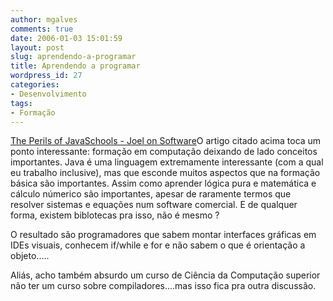 ```yaml
---
author: mgalves
comments: true
date: 2006-01-03 15:01:59
layout: post
slug: aprendendo-a-programar
title: Aprendendo a programar
wordpress_id: 27
categories:
- Desenvolvimento
tags:
- Formação
---
```


[The Perils of JavaSchools - Joel on Software](http://www.joelonsoftware.com/articles/ThePerilsofJavaSchools.html)O artigo citado acima toca um ponto interessante: formação em computação deixando de lado conceitos importantes. Java é uma linguagem extremamente interessante (com a qual eu trabalho inclusive), mas que esconde muitos aspectos que na formação básica são importantes. Assim como aprender lógica pura e matemática e cálculo númerico são importantes, apesar de raramente termos  que resolver sistemas e equações num software comercial. E de qualquer forma, existem biblotecas pra isso, não é mesmo ?

O resultado são programadores que sabem montar interfaces gráficas em IDEs visuais, conhecem if/while e for e não sabem o que é orientação a objeto.....

Aliás, acho também absurdo um curso de Ciência da Computação superior não ter um curso sobre compiladores....mas isso fica pra outra discussão.
